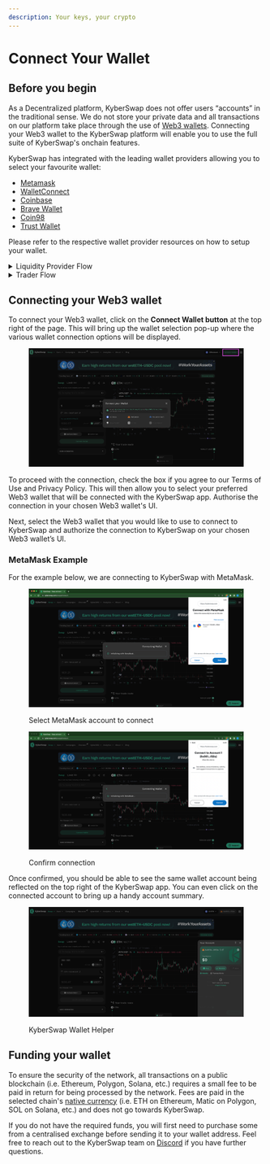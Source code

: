 ```yaml
---
description: Your keys, your crypto
---
```


# Connect Your Wallet

## Before you begin

As a Decentralized platform, KyberSwap does not offer users “accounts” in the traditional sense. We do not store your private data and all transactions on our platform take place through the use of [Web3 wallets](../../../getting-started/foundational-topics/decentralized-technologies/wallets.md). Connecting your Web3 wallet to the KyberSwap platform will enable you to use the full suite of KyberSwap's onchain features.

KyberSwap has integrated with the leading wallet providers allowing you to select your favourite wallet:

* [Metamask](https://metamask.io/)
* [WalletConnect](https://walletconnect.com/)
* [Coinbase](https://www.coinbase.com/wallet)
* [Brave Wallet](https://brave.com/wallet/)
* [Coin98](https://coin98.com/)
* [Trust Wallet](https://trustwallet.com/)

Please refer to the respective wallet provider resources on how to setup your wallet.

<details>

<summary>Liquidity Provider Flow</summary>

Still deciding on which solution suits you best?&#x20;

* **Overview**: [Earn Yield By Contributing Liquidity](earn-yield-by-contributing-liquidity.md)
* **Detailed comparison**:  [Classic vs Elastic](../../../liquidity-solutions/classic-vs-elastic/)&#x20;

#### Next steps

1. **Connect Your Wallet <-**
2. [Switching Networks](selecting-preferred-network.md)
3. [Earn Yield By Contributing Liquidity](earn-yield-by-contributing-liquidity.md)

</details>

<details>

<summary>Trader Flow</summary>

1. **Connect Your Wallet <-**
2. [Switching Networks](selecting-preferred-network.md)
3. Get Tokens
   * [Get Crypto With Fiat](get-crypto-with-fiat.md)
   * [Bridge Your Assets Across Multiple Chains](bridge-your-assets-across-multiple-chains.md)
4. Swap Tokens
   * [Instantly Swap At Superior Rates](broken-reference)
   * [Swap At Your Preferred Rates](trade-at-your-preferred-rates.md)
   * [Swap Between Different Tokens Across Chains](swap-between-different-tokens-across-chains.md)

</details>

## Connecting your Web3 wallet

To connect your Web3 wallet, click on the **Connect Wallet button** at the top right of the page. This will bring up the wallet selection pop-up where the various wallet connection options will be displayed.

<figure><img src="../../../.gitbook/assets/image (71).png" alt=""><figcaption></figcaption></figure>

To proceed with the connection, check the box if you agree to our Terms of Use and Privacy Policy. This will then allow you to select your preferred Web3 wallet that will be connected with the KyberSwap app. Authorise the connection in your chosen Web3 wallet's UI.

Next, select the Web3 wallet that you would like to use to connect to KyberSwap and authorize the connection to KyberSwap on your chosen Web3 wallet’s UI.&#x20;

### MetaMask Example

For the example below, we are connecting to KyberSwap with MetaMask.

<figure><img src="../../../.gitbook/assets/image (72).png" alt=""><figcaption><p>Select MetaMask account to connect</p></figcaption></figure>

<figure><img src="../../../.gitbook/assets/image (92).png" alt=""><figcaption><p>Confirm connection</p></figcaption></figure>

Once confirmed, you should be able to see the same wallet account being reflected on the top right of the KyberSwap app. You can even click on the connected account to bring up a handy account summary.

<figure><img src="../../../.gitbook/assets/image (4) (1).png" alt=""><figcaption><p>KyberSwap Wallet Helper</p></figcaption></figure>

## Funding your wallet

To ensure the security of the network, all transactions on a public blockchain (i.e. Ethereum, Polygon, Solana, etc.) requires a small fee to be paid in return for being processed by the network. Fees are paid in the selected chain's [native currency](../../../getting-started/foundational-topics/decentralized-finance/tokens.md#coins-vs-tokens) (i.e. ETH on Ethereum, Matic on Polygon, SOL on Solana, etc.) and does not go towards KyberSwap.&#x20;

If you do not have the required funds, you will first need to purchase some from a centralised exchange before sending it to your wallet address. Feel free to reach out to the KyberSwap team on [Discord](https://discord.gg/NB3vc8J9uv) if you have further questions.&#x20;
